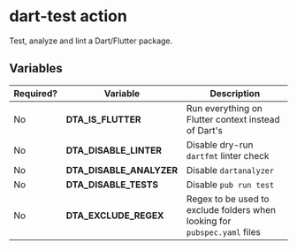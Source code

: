 # dart-test action

Test, analyze and lint a Dart/Flutter package.

## Variables

| Required? | Variable                 | Description                                                               |
|-----------|--------------------------|---------------------------------------------------------------------------|
| No        | **DTA_IS_FLUTTER**       | Run everything on Flutter context instead of Dart's                       |
| No        | **DTA_DISABLE_LINTER**   | Disable dry-run `dartfmt` linter check                                    |
| No        | **DTA_DISABLE_ANALYZER** | Disable `dartanalyzer`                                                    |
| No        | **DTA_DISABLE_TESTS**    | Disable `pub run test`                                                    |
| No        | **DTA_EXCLUDE_REGEX**    | Regex to be used to exclude folders when looking for `pubspec.yaml` files |
